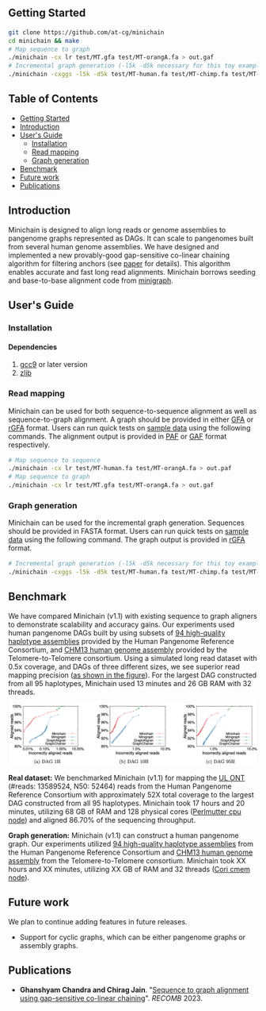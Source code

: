 ## <a name="started"></a>Getting Started

```sh
git clone https://github.com/at-cg/minichain
cd minichain && make
# Map sequence to graph
./minichain -cx lr test/MT.gfa test/MT-orangA.fa > out.gaf
# Incremental graph generation (-l5k -d5k necessary for this toy example)
./minichain -cxggs -l5k -d5k test/MT-human.fa test/MT-chimp.fa test/MT-orangA.fa > out.gfa
```

## Table of Contents

- [Getting Started](#started)
- [Introduction](#intro)
- [User's Guide](#uguide)
  - [Installation](#install)
  - [Read mapping](#map)
  - [Graph generation](#ggen)
- [Benchmark](#benchmark)
- [Future work](#future_work)
- [Publications](#pub)

## <a name="intro"></a>Introduction

Minichain is designed to align long reads or genome assemblies to pangenome graphs represented as DAGs. It can scale to pangenomes built from several human genome assemblies. We have designed and implemented a new provably-good gap-sensitive co-linear chaining algorithm for filtering anchors (see [paper](#pub) for details). This algorithm enables accurate and fast long read alignments. Minichain borrows seeding and base-to-base alignment code from [minigraph][minigraph].

## <a name="uguide"></a>User's Guide

### <a name="install"></a>Installation

#### Dependencies
1) [gcc9][gcc9] or later version
2) [zlib][zlib]


### <a name="map"></a>Read mapping
Minichain can be used for both sequence-to-sequence alignment as well as sequence-to-graph alignment. A graph should be provided in either [GFA][gfa1] or [rGFA][rgfa] format. Users can run quick tests on [sample data](test/) using the following commands. The alignment output is provided in [PAF](https://github.com/lh3/miniasm/blob/master/PAF.md) or [GAF](https://github.com/lh3/gfatools/blob/master/doc/rGFA.md#the-graph-alignment-format-gaf) format respectively.
```sh
# Map sequence to sequence
./minichain -cx lr test/MT-human.fa test/MT-orangA.fa > out.paf
# Map sequence to graph
./minichain -cx lr test/MT.gfa test/MT-orangA.fa > out.gaf
```

### <a name="ggen"></a>Graph generation
Minichain can be used for the incremental graph generation. Sequences should be provided in FASTA format. Users can run quick tests on [sample data](test/) using the following command. The graph output is provided in [rGFA][rgfa] format.
```sh
# Incremental graph generation (-l5k -d5k necessary for this toy example)
./minichain -cxggs -l5k -d5k test/MT-human.fa test/MT-chimp.fa test/MT-orangA.fa > out.gfa
```

## <a name="bench"></a>Benchmark
We have compared Minichain (v1.1) with existing sequence to graph aligners to demonstrate scalability and accuracy gains. Our experiments used human pangenome DAGs built by using subsets of [94 high-quality haplotype assemblies](https://github.com/human-pangenomics/HPP_Year1_Assemblies) provided by the Human Pangenome Reference Consortium, and [CHM13 human genome assembly](https://www.ncbi.nlm.nih.gov/assembly/GCA_009914755.4) provided by the Telomere-to-Telomere consortium. Using a simulated long read dataset with 0.5x coverage, and DAGs of three different sizes, we see superior read mapping precision ([as shown in the figure](#Plot)). For the largest DAG constructed from all 95 haplotypes, Minichain used 13 minutes and 26 GB RAM with 32 threads.

<p align="center" id="Plot">
  <a href="./data/plot.png">
    <img src="./data/plot.png" width="700" alt="Plot">
  </a>
</p>

**Real dataset:** We benchmarked Minichain (v1.1) for mapping the [UL ONT](https://s3-us-west-2.amazonaws.com/human-pangenomics/working/HPRC_PLUS/HG002/raw_data/nanopore/HG002_giab_ULfastqs_guppy3.2.4.fastq.gz) (#reads: 13589524, N50: 52464) reads from the Human Pangenome Reference Consortium with approximately 52X total coverage to the largest DAG constructed from all 95 haplotypes. Minichain took 17 hours and 20 minutes, utilizing 68 GB of RAM and 128 physical cores ([Perlmutter cpu node](https://docs.nersc.gov/systems/perlmutter/architecture/#cpu-nodes)) and aligned 86.70% of the sequencing throughput.



**Graph generation:** Minichain (v1.1) can construct a human pangenome graph. Our experiments utilized [94 high-quality haplotype assemblies](https://github.com/human-pangenomics/HPP_Year1_Assemblies) from the Human Pangenome Reference Consortium and [CHM13 human genome assembly](https://www.ncbi.nlm.nih.gov/assembly/GCA_009914755.4) from the Telomere-to-Telomere consortium. Minichain took XX hours and XX minutes, utilizing XX GB of RAM and 32 threads ([Cori cmem node](https://docs.nersc.gov/systems/cori-largemem/#node-features)).

## <a name="future_work"></a>Future work
We plan to continue adding features in future releases. 

* Support for cyclic graphs, which can be either pangenome graphs or assembly graphs.

<!--- * Support for chromosome-long query sequences. This is needed for [incremental pangenome graph construction (https://github.com/lh3/minigraph/blob/master/doc/example1.png). -->

## <a name="pub"></a>Publications

- **Ghanshyam Chandra and Chirag Jain**. "[Sequence to graph alignment using gap-sensitive co-linear chaining](https://doi.org/10.1101/2022.08.29.505691)". *RECOMB* 2023.

[minigraph]: https://github.com/lh3/minigraph
[zlib]: http://zlib.net/
[gcc9]: https://gcc.gnu.org/
[rgfa]: https://github.com/lh3/gfatools/blob/master/doc/rGFA.md
[gfa1]: https://github.com/GFA-spec/GFA-spec/blob/master/GFA1.md
